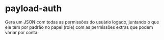 # payload-auth
Gera um JSON com todas as permissões do usuário logado, juntando o que ele tem por padrão no papel 
(role) com as permissões extras que podem variar por conta.